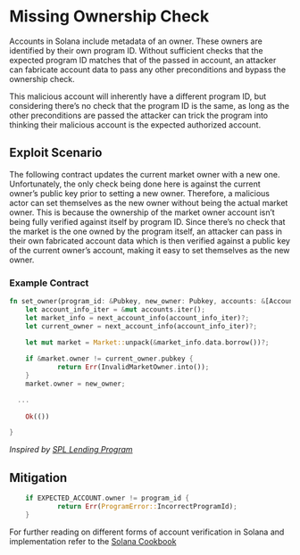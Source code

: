 # Missing Ownership Check
Accounts in Solana include metadata of an owner. These owners are identified by their own program ID. Without sufficient checks that the expected program ID matches that of the passed in account, an attacker can fabricate account data to pass any other preconditions and bypass the ownership check. 

This malicious account will inherently have a different program ID, but considering there’s no check that the program ID is the same, as long as the other preconditions are passed the attacker can trick the program into thinking their malicious account is the expected authorized account.

## Exploit Scenario
The following contract updates the current market owner with a new one. Unfortunately, the only check being done here is against the current owner’s public key prior to setting a new owner. 
Therefore, a malicious actor can set themselves as the new owner without being the actual market owner. This is because the ownership of the market owner account isn’t being fully verified against itself by program ID. Since there’s no check that the market is the one owned by the program itself, an attacker can pass in their own fabricated account data which is then verified against a public key of the current owner’s account, making it easy to set themselves as the new owner. 

### Example Contract 
```rust
fn set_owner(program_id: &Pubkey, new_owner: Pubkey, accounts: &[AccountInfo]) -> ProgramResult {
	let account_info_iter = &mut accounts.iter();
	let market_info = next_account_info(account_info_iter)?;
	let current_owner = next_account_info(account_info_iter)?;

	let mut market = Market::unpack(&market_info.data.borrow())?;
 
	if &market.owner != current_owner.pubkey {
    	    return Err(InvalidMarketOwner.into());
	}
	market.owner = new_owner;

  ...
 
	Ok(())

}
```
*Inspired by [SPL Lending Program](https://github.com/solana-labs/solana-program-library/tree/master/token-lending/program)*

## Mitigation  

```rust
  	if EXPECTED_ACCOUNT.owner != program_id {
    	    return Err(ProgramError::IncorrectProgramId);
	}
```
For further reading on different forms of account verification in Solana and implementation refer to the [Solana Cookbook](https://solanacookbook.com/references/programs.html#how-to-verify-accounts)

